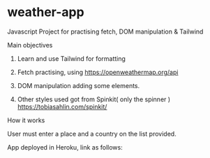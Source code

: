 # weather-app

Javascript Project for practising fetch, DOM manipulation & Tailwind

Main objectives

1. Learn and use Tailwind for formatting

2. Fetch practising, using https://openweathermap.org/api

3. DOM manipulation adding some elements.

4. Other styles used got from Spinkit( only the spinner ) https://tobiasahlin.com/spinkit/


How it works

User must enter a place and a country on the list provided.


App deployed in Heroku, link as follows:

